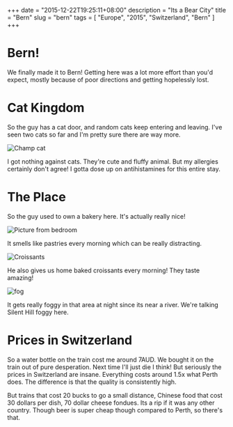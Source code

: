 +++
date = "2015-12-22T19:25:11+08:00"
description = "Its a Bear City"
title = "Bern"
slug = "bern"
tags = [ "Europe", "2015", "Switzerland", "Bern" ]
+++

# Bern!

We finally made it to Bern! Getting here was a lot more effort than you'd expect, mostly because of poor directions and getting hopelessly lost.

# Cat Kingdom
So the guy has a cat door, and random cats keep entering and leaving. I've seen two cats so far and I'm pretty sure there are way more.

![Champ cat](/travel-blog/images/2015/12/bern1.jpg)

I got nothing against cats. They're cute and fluffy animal. But my allergies certainly don't agree! I gotta dose up on antihistamines for this entire stay.

# The Place
So the guy used to own a bakery here. It's actually really nice!

![Picture from bedroom](/travel-blog/images/2015/12/bern2.jpg)

It smells like pastries every morning which can be really distracting.

![Croissants](/travel-blog/images/2015/12/bern4.jpg)

He also gives us home baked croissants every morning! They taste amazing!

![fog](/travel-blog/images/2015/12/bern3.jpg)

It gets really foggy in that area at night since its near a river. We're talking Silent Hill foggy here.

# Prices in Switzerland

So a water bottle on the train cost me around 7AUD. We bought it on the train out of pure desperation. Next time I'll just die I think! But seriously the prices in Switzerland are insane. Everything costs around 1.5x what Perth does. The difference is that the quality is consistently high.

But trains that cost 20 bucks to go a small distance, Chinese food that cost 30 dollars per dish, 70 dollar cheese fondues. Its a rip if it was any other country. Though beer is super cheap though compared to Perth, so there's that.
